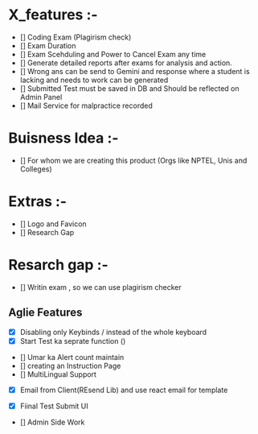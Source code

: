 # X_features :-

-   [] Coding Exam (Plagirism check)
-   [] Exam Duration
-   [] Exam Scehduling and Power to Cancel Exam any time
-   [] Generate detailed reports after exams for analysis and action.
-   [] Wrong ans can be send to Gemini and response where a student is lacking and needs to work can be generated
-   [] Submitted Test must be saved in DB and Should be reflected on Admin Panel
-   [] Mail Service for malpractice recorded

# Buisness Idea :-

-   [] For whom we are creating this product (Orgs like NPTEL, Unis and Colleges)

# Extras :-

-   [] Logo and Favicon
-   [] Research Gap

# Resarch gap :-

-   [] Writin exam , so we can use plagirism checker

## Aglie Features

<!--Before 7pm -->

-   [x] Disabling only Keybinds / instead of the whole keyboard
-   [x] Start Test ka seprate function ()
-   [] Umar ka Alert count maintain
-   [] creating an Instruction Page
-   [] MultiLingual Support
-   [x] Email from Client(REsend Lib) and use react email for template

<!-- Before 3 -->

-   [x] Fiinal Test Submit UI
-   [] Admin Side Work
